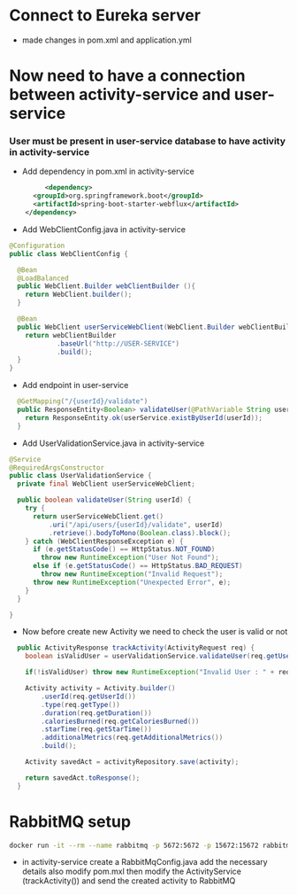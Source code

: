 # Connect to Eureka server

- made changes in pom.xml and application.yml

# Now need to have a connection between activity-service and user-service

### User must be present in user-service database to have activity in activity-service

- Add dependency in pom.xml in activity-service

```xml
		 <dependency>
      <groupId>org.springframework.boot</groupId>
      <artifactId>spring-boot-starter-webflux</artifactId>
    </dependency>
```

- Add WebClientConfig.java in activity-service

```java
@Configuration
public class WebClientConfig {

  @Bean
  @LoadBalanced
  public WebClient.Builder webClientBuilder (){
    return WebClient.builder();
  }

  @Bean
  public WebClient userServiceWebClient(WebClient.Builder webClientBuilder){
    return webClientBuilder
            .baseUrl("http://USER-SERVICE")
            .build();
  }
}
```

- Add endpoint in user-service

```java
  @GetMapping("/{userId}/validate")
  public ResponseEntity<Boolean> validateUser(@PathVariable String userId) {
    return ResponseEntity.ok(userService.existByUserId(userId));
  }
```

- Add UserValidationService.java in activity-service

```java
@Service
@RequiredArgsConstructor
public class UserValidationService {
  private final WebClient userServiceWebClient;

  public boolean validateUser(String userId) {
    try {
      return userServiceWebClient.get()
          .uri("/api/users/{userId}/validate", userId)
          .retrieve().bodyToMono(Boolean.class).block();
    } catch (WebClientResponseException e) {
      if (e.getStatusCode() == HttpStatus.NOT_FOUND)
        throw new RuntimeException("User Not Found");
      else if (e.getStatusCode() == HttpStatus.BAD_REQUEST)
        throw new RuntimeException("Invalid Request");
      throw new RuntimeException("Unexpected Error", e);
    }
  }

}
```

- Now before create new Activity we need to check the user is valid or not

```java
  public ActivityResponse trackActivity(ActivityRequest req) {
    boolean isValidUser = userValidationService.validateUser(req.getUserId());

    if(!isValidUser) throw new RuntimeException("Invalid User : " + req.getUserId());

    Activity activity = Activity.builder()
        .userId(req.getUserId())
        .type(req.getType())
        .duration(req.getDuration())
        .caloriesBurned(req.getCaloriesBurned())
        .starTime(req.getStarTime())
        .additionalMetrics(req.getAdditionalMetrics())
        .build();

    Activity savedAct = activityRepository.save(activity);

    return savedAct.toResponse();
  }
```



# RabbitMQ setup 

```bash
docker run -it --rm --name rabbitmq -p 5672:5672 -p 15672:15672 rabbitmq:4-management
```

- in activity-service create a RabbitMqConfig.java add the necessary details also modify pom.mxl then modify the ActivityService (trackActivity()) and send the created activity to RabbitMQ


 